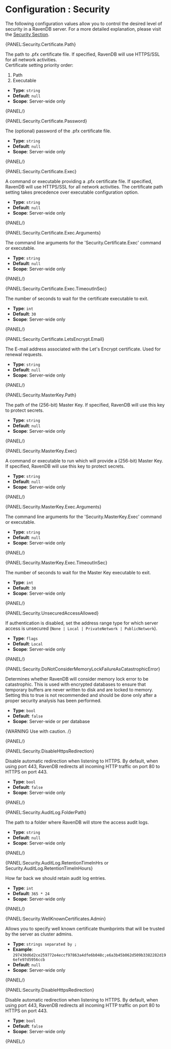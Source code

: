 # Configuration : Security

The following configuration values allow you to control the desired level of security in a RavenDB server. For a more detailed explanation, please visit the [Security Section](../security/overview).

{PANEL:Security.Certificate.Path}

The path to .pfx certificate file. If specified, RavenDB will use HTTPS/SSL for all network activities.   
Certificate setting priority order:   
1. Path   
2. Executable   

- **Type**: `string`
- **Default**: `null`
- **Scope**: Server-wide only

{PANEL/}

{PANEL:Security.Certificate.Password}

The (optional) password of the .pfx certificate file.

- **Type**: `string`
- **Default**: `null`
- **Scope**: Server-wide only

{PANEL/}

{PANEL:Security.Certificate.Exec}

A command or executable providing a .pfx certificate file. If specified, RavenDB will use HTTPS/SSL for all network activities. The certificate path setting takes precedence over executable configuration option.

- **Type**: `string`
- **Default**: `null`
- **Scope**: Server-wide only

{PANEL/}

{PANEL:Security.Certificate.Exec.Arguments}

The command line arguments for the 'Security.Certificate.Exec' command or executable.

- **Type**: `string`
- **Default**: `null`
- **Scope**: Server-wide only

{PANEL/}

{PANEL:Security.Certificate.Exec.TimeoutInSec}

The number of seconds to wait for the certificate executable to exit.

- **Type**: `int`
- **Default**: `30`
- **Scope**: Server-wide only

{PANEL/}

{PANEL:Security.Certificate.LetsEncrypt.Email}

The E-mail address associated with the Let's Encrypt certificate. Used for renewal requests.

- **Type**: `string`
- **Default**: `null`
- **Scope**: Server-wide only

{PANEL/}

{PANEL:Security.MasterKey.Path}

The path of the (256-bit) Master Key. If specified, RavenDB will use this key to protect secrets.

- **Type**: `string`
- **Default**: `null`
- **Scope**: Server-wide only

{PANEL/}

{PANEL:Security.MasterKey.Exec}

A command or executable to run which will provide a (256-bit) Master Key. If specified, RavenDB will use this key to protect secrets.

- **Type**: `string`
- **Default**: `null`
- **Scope**: Server-wide only

{PANEL/}

{PANEL:Security.MasterKey.Exec.Arguments}

The command line arguments for the 'Security.MasterKey.Exec' command or executable. 

- **Type**: `string`
- **Default**: `null`
- **Scope**: Server-wide only

{PANEL/}

{PANEL:Security.MasterKey.Exec.TimeoutInSec}

The number of seconds to wait for the Master Key executable to exit.

- **Type**: `int`
- **Default**: `30`
- **Scope**: Server-wide only

{PANEL/}

{PANEL:Security.UnsecuredAccessAllowed}

If authentication is disabled, set the address range type for which server access is unsecured (`None | Local | PrivateNetwork | PublicNetwork`).

- **Type**: `flags`
- **Default**: `Local`
- **Scope**: Server-wide only

{PANEL/}

{PANEL:Security.DoNotConsiderMemoryLockFailureAsCatastrophicError}

Determines whether RavenDB will consider memory lock error to be catastrophic. This is used with encrypted databases to ensure that temporary buffers are never written to disk and are locked to memory. Setting this to true is not recommended and should be done only after a proper security analysis has been performed.

- **Type**: `bool`
- **Default**: `false`
- **Scope**: Server-wide or per database

{WARNING Use with caution. /}

{PANEL/}

{PANEL:Security.DisableHttpsRedirection}

Disable automatic redirection when listening to HTTPS. By default, when using port 443, RavenDB redirects all incoming HTTP traffic on port 80 to HTTPS on port 443.

- **Type**: `bool`
- **Default**: `false`
- **Scope**: Server-wide only

{PANEL/}

{PANEL:Security.AuditLog.FolderPath}

The path to a folder where RavenDB will store the access audit logs.

- **Type**: `string`
- **Default**: `null`
- **Scope**: Server-wide only

{PANEL/}

{PANEL:Security.AuditLog.RetentionTimeInHrs or Security.AuditLog.RetentionTimeInHours}

How far back we should retain audit log entries.

- **Type**: `int`
- **Default**: `365 * 24`
- **Scope**: Server-wide only

{PANEL/}

{PANEL:Security.WellKnownCertificates.Admin}

Allows you to specify well known certificate thumbprints that will be trusted by the server as cluster admins.

- **Type**: `strings separated by ;`
- **Example**: `297430d6d2ce259772e4eccf97863a4dfe6b048c;e6a3b45b062d509b3382282d196efe97d5956ccb`
- **Default**: `null`
- **Scope**: Server-wide only

{PANEL/}

{PANEL:Security.DisableHttpsRedirection}

Disable automatic redirection when listening to HTTPS. By default, when using port 443, RavenDB redirects all incoming HTTP traffic on port 80 to HTTPS on port 443.

- **Type**: `bool`
- **Default**: `false`
- **Scope**: Server-wide only

{PANEL/}
